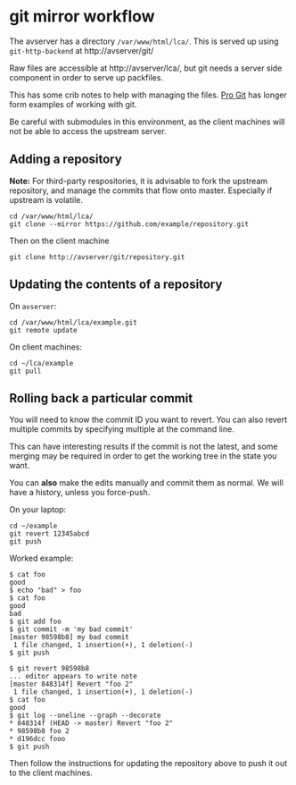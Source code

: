 # git mirror workflow

The avserver has a directory `/var/www/html/lca/`.  This is served up using `git-http-backend` at http://avserver/git/

Raw files are accessible at http://avserver/lca/, but git needs a server side component in order to serve up packfiles.

This has some crib notes to help with managing the files.  [Pro Git](https://git-scm.com/book/en/v2) has longer form examples of working with git.

Be careful with submodules in this environment, as the client machines will not be able to access the upstream server.

## Adding a repository

**Note:** For third-party respositories, it is advisable to fork the upstream repository, and manage the commits that flow onto master.  Especially if upstream is volatile.

```
cd /var/www/html/lca/
git clone --mirror https://github.com/example/repository.git
```

Then on the client machine

```
git clone http://avserver/git/repository.git
```

## Updating the contents of a repository

On `avserver`:

```
cd /var/www/html/lca/example.git
git remote update
```

On client machines:

```
cd ~/lca/example
git pull
```

## Rolling back a particular commit

You will need to know the commit ID you want to revert.  You can also revert multiple commits by specifying multiple at the command line.

This can have interesting results if the commit is not the latest, and some merging may be required in order to get the working tree in the state you want.

You can **also** make the edits manually and commit them as normal.  We will have a history, unless you force-push.

On your laptop:

```
cd ~/example
git revert 12345abcd
git push
```

Worked example:

```
$ cat foo
good
$ echo "bad" > foo
$ cat foo
good
bad
$ git add foo
$ git commit -m 'my bad commit'
[master 98598b8] my bad commit
 1 file changed, 1 insertion(+), 1 deletion(-)
$ git push

$ git revert 98598b8
... editor appears to write note
[master 848314f] Revert "foo 2"
 1 file changed, 1 insertion(+), 1 deletion(-)
$ cat foo
good
$ git log --oneline --graph --decorate
* 848314f (HEAD -> master) Revert "foo 2"
* 98598b8 foo 2
* d196dcc fooo
$ git push
```

Then follow the instructions for updating the repository above to push it out to the client machines.

